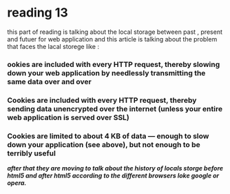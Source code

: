 # reading 13 
this part of reading is talking about the local storage between past , present and futuer for web application and this article is talking about the problem that faces the lacal storege like :
### ookies are included with every HTTP request, thereby slowing down your web application by needlessly transmitting the same data over and over
### Cookies are included with every HTTP request, thereby sending data unencrypted over the internet (unless your entire web application is served over SSL)
### Cookies are limited to about 4 KB of data — enough to slow down your application (see above), but not enough to be terribly useful

***after that they are moving to talk about the history of locals storge before html5 and after html5 according to the different browsers loke google or opera.***